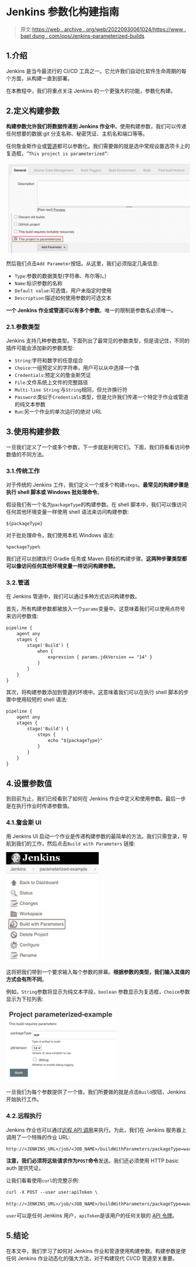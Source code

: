 # Jenkins 参数化构建指南

> 原文:[https://web . archive . org/web/20220930061024/https://www . bael dung . com/ops/Jenkins-parameterized-builds](https://web.archive.org/web/20220930061024/https://www.baeldung.com/ops/jenkins-parameterized-builds)

## 1.介绍

Jenkins 是当今最流行的 CI/CD 工具之一。它允许我们自动化软件生命周期的每个方面，从构建一直到部署。

在本教程中，我们将重点关注 Jenkins 的一个更强大的功能，参数化构建。

## 2.定义构建参数

**构建参数允许我们将数据传递到 Jenkins 作业中**。使用构建参数，我们可以传递任何想要的数据:git 分支名称、秘密凭证、主机名和端口等等。

任何詹金斯作业或[管道](/web/20221107193203/https://www.baeldung.com/jenkins-pipelines)都可以参数化。我们需要做的就是选中常规设置选项卡上的复选框，“`This project is parameterized”`:

[![](img/cbb8476c0d5a178173ac23e50ceefca3.png)](/web/20221107193203/https://www.baeldung.com/wp-content/uploads/2020/10/jenkins-parameterized-builds-enable-checkbox.jpg)

然后我们点击`Add Parameter`按钮。从这里，我们必须指定几条信息:

*   `Type`:参数的数据类型(字符串、布尔等)。)
*   `Name`:标识参数的名称
*   `Default value`:可选值，用户未指定时使用
*   `Description`:描述如何使用参数的可选文本

**一个 Jenkins 作业或管道可以有多个参数**。唯一的限制是参数名必须唯一。

### 2.1.参数类型

Jenkins 支持几种参数类型。下面列出了最常见的参数类型，但是请记住，不同的插件可能会添加新的参数类型:

*   `String`:字符和数字的任意组合
*   `Choice`:一组预定义的字符串，用户可以从中选择一个值
*   `Credentials`:预定义的詹金斯凭证
*   `File`:文件系统上文件的完整路径
*   `Multi-line String`:与`String`相同，但允许换行符
*   `Password`:类似于`Credentials`类型，但是允许我们传递一个特定于作业或管道的纯文本参数
*   `Run`:另一个作业的单次运行的绝对 URL

## 3.使用构建参数

一旦我们定义了一个或多个参数，下一步就是利用它们。下面，我们将看看访问参数值的不同方法。

### 3.1.传统工作

对于传统的 Jenkins 工作，我们定义一个或多个构建`steps`。**最常见的构建步骤是执行 shell 脚本或 Windows 批处理命令**。

假设我们有一个名为`packageType`的构建参数。在 shell 脚本中，我们可以像访问任何其他环境变量一样使用 shell 语法来访问构建参数:

```
${packageType}
```

对于批处理命令，我们使用本机 Windows 语法:

```
%packageType%
```

我们还可以创建执行 Gradle 任务或 Maven 目标的构建步骤。**这两种步骤类型都可以像访问任何其他环境变量一样访问构建参数。**

### 3.2.管道

在 Jenkins 管道中，我们可以通过多种方式访问构建参数。

首先，所有构建参数都被放入一个`params`变量中。这意味着我们可以使用点符号来访问参数值:

```
pipeline {
    agent any
    stages {
        stage('Build') {
            when {
                expression { params.jdkVersion == "14" }
            }
        }
    }
}
```

其次，将构建参数添加到管道的环境中。这意味着我们可以在执行 shell 脚本的步骤中使用较短的 shell 语法:

```
pipeline {
    agent any
    stages {
        stage('Build') {
            steps {
                echo "${packageType}"
            }
        }
    }
}
```

## 4.设置参数值

到目前为止，我们已经看到了如何在 Jenkins 作业中定义和使用参数。最后一步是在执行作业时传递参数值。

### 4.1.詹金斯 UI

用 Jenkins UI 启动一个作业是传递构建参数的最简单的方法。我们只需登录，导航到我们的工作，然后点击`Build with Parameters` 链接:

[![](img/aec085a38b4e4190d4488f6e8a9f38ca.png)](/web/20221107193203/https://www.baeldung.com/wp-content/uploads/2020/10/jenkins-build-with-parameeters.jpg)

这将把我们带到一个要求输入每个参数的屏幕。**根据参数的类型，我们输入其值的方式会有所不同**。

例如，`String`参数将显示为纯文本字段，`boolean` 参数显示为复选框，`Choice`参数显示为下拉列表:

[![](img/373c46570f4695cf7b272cac766e3921.png)](/web/20221107193203/https://www.baeldung.com/wp-content/uploads/2020/10/jenkins-build-with-parameeters-example.jpg)

一旦我们为每个参数提供了一个值，我们所要做的就是点击`Build`按钮，Jenkins 开始执行工作。

### 4.2.远程执行

Jenkins 作业也可以通过[远程 API 调用](https://web.archive.org/web/20221107193203/https://www.jenkins.io/doc/book/using/remote-access-api/)来执行。为此，我们在 Jenkins 服务器上调用了一个特殊的作业 URL:

```
http://<JENKINS_URL>/job/<JOB_NAME>/buildWithParameters/packageType=war&jdkVersion;=11&debug;=true
```

**注意，我们必须将这些请求作为`POST`命令**发送。我们还必须使用 HTTP basic auth 提供凭证。

让我们看看使用`curl`的完整示例:

```
curl -X POST --user user:apiToken \
    http://<JENKINS_URL>/job/<JOB_NAME>/buildWithParameters/packageType=war&jdkVersion;=11&debug;=true
```

`user`可以是任何 Jenkins 用户，`apiToken`是该用户的任何关联的 [API 令牌](https://web.archive.org/web/20221107193203/https://www.jenkins.io/blog/2018/07/02/new-api-token-system/)。

## 5.结论

在本文中，我们学习了如何对 Jenkins 作业和管道使用构建参数。构建参数是使任何 Jenkins 作业动态化的强大方法，对于构建现代 CI/CD 管道至关重要。
